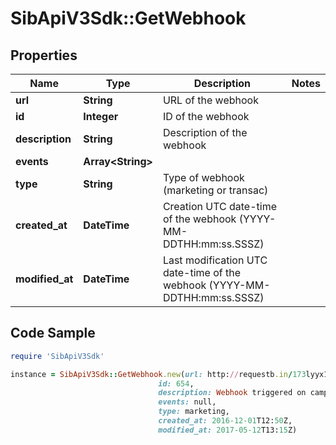 # SibApiV3Sdk::GetWebhook

## Properties

Name | Type | Description | Notes
------------ | ------------- | ------------- | -------------
**url** | **String** | URL of the webhook | 
**id** | **Integer** | ID of the webhook | 
**description** | **String** | Description of the webhook | 
**events** | **Array&lt;String&gt;** |  | 
**type** | **String** | Type of webhook (marketing or transac) | 
**created_at** | **DateTime** | Creation UTC date-time of the webhook (YYYY-MM-DDTHH:mm:ss.SSSZ) | 
**modified_at** | **DateTime** | Last modification UTC date-time of the webhook (YYYY-MM-DDTHH:mm:ss.SSSZ) | 

## Code Sample

```ruby
require 'SibApiV3Sdk'

instance = SibApiV3Sdk::GetWebhook.new(url: http://requestb.in/173lyyx1,
                                 id: 654,
                                 description: Webhook triggered on campaign openings,
                                 events: null,
                                 type: marketing,
                                 created_at: 2016-12-01T12:50Z,
                                 modified_at: 2017-05-12T13:15Z)
```


